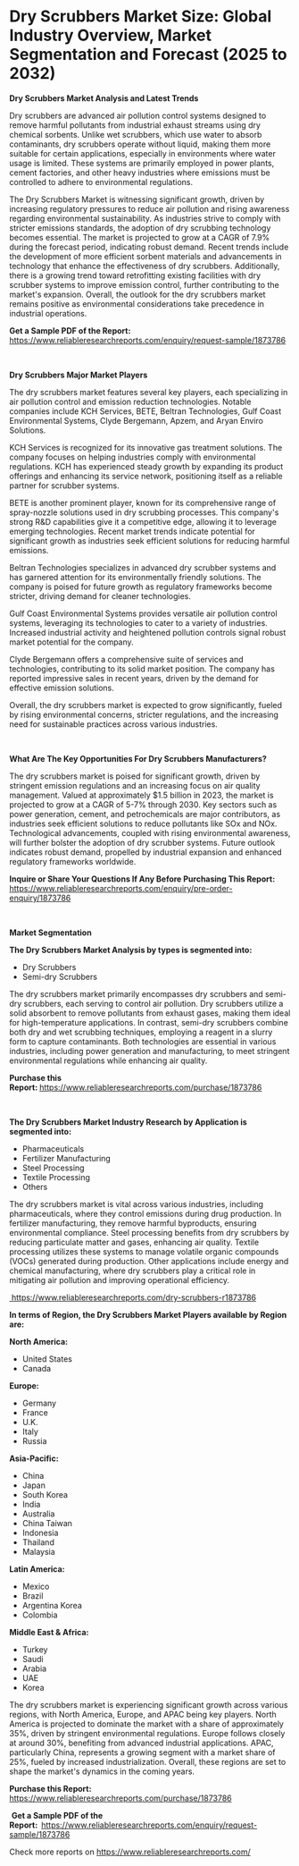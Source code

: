 <p><h1>Dry Scrubbers Market Size: Global Industry Overview, Market Segmentation and Forecast (2025 to 2032)</h1></p><p><strong>Dry Scrubbers Market Analysis and Latest Trends</strong></p>
<p><p>Dry scrubbers are advanced air pollution control systems designed to remove harmful pollutants from industrial exhaust streams using dry chemical sorbents. Unlike wet scrubbers, which use water to absorb contaminants, dry scrubbers operate without liquid, making them more suitable for certain applications, especially in environments where water usage is limited. These systems are primarily employed in power plants, cement factories, and other heavy industries where emissions must be controlled to adhere to environmental regulations.</p><p>The Dry Scrubbers Market is witnessing significant growth, driven by increasing regulatory pressures to reduce air pollution and rising awareness regarding environmental sustainability. As industries strive to comply with stricter emissions standards, the adoption of dry scrubbing technology becomes essential. The market is projected to grow at a CAGR of 7.9% during the forecast period, indicating robust demand. Recent trends include the development of more efficient sorbent materials and advancements in technology that enhance the effectiveness of dry scrubbers. Additionally, there is a growing trend toward retrofitting existing facilities with dry scrubber systems to improve emission control, further contributing to the market's expansion. Overall, the outlook for the dry scrubbers market remains positive as environmental considerations take precedence in industrial operations.</p></p>
<p><strong>Get a Sample PDF of the Report:&nbsp;</strong> <a href="https://www.reliableresearchreports.com/enquiry/request-sample/1873786?utm_campaign=2380&utm_medium=2&utm_source=Github&utm_content=ia&utm_term=16022025&utm_id=dry-scrubbers">https://www.reliableresearchreports.com/enquiry/request-sample/1873786</a></p>
<p>&nbsp;</p>
<p><strong>Dry Scrubbers Major Market Players</strong></p>
<p><p>The dry scrubbers market features several key players, each specializing in air pollution control and emission reduction technologies. Notable companies include KCH Services, BETE, Beltran Technologies, Gulf Coast Environmental Systems, Clyde Bergemann, Apzem, and Aryan Enviro Solutions.</p><p>KCH Services is recognized for its innovative gas treatment solutions. The company focuses on helping industries comply with environmental regulations. KCH has experienced steady growth by expanding its product offerings and enhancing its service network, positioning itself as a reliable partner for scrubber systems.</p><p>BETE is another prominent player, known for its comprehensive range of spray-nozzle solutions used in dry scrubbing processes. This company's strong R&D capabilities give it a competitive edge, allowing it to leverage emerging technologies. Recent market trends indicate potential for significant growth as industries seek efficient solutions for reducing harmful emissions.</p><p>Beltran Technologies specializes in advanced dry scrubber systems and has garnered attention for its environmentally friendly solutions. The company is poised for future growth as regulatory frameworks become stricter, driving demand for cleaner technologies.</p><p>Gulf Coast Environmental Systems provides versatile air pollution control systems, leveraging its technologies to cater to a variety of industries. Increased industrial activity and heightened pollution controls signal robust market potential for the company.</p><p>Clyde Bergemann offers a comprehensive suite of services and technologies, contributing to its solid market position. The company has reported impressive sales in recent years, driven by the demand for effective emission solutions.</p><p>Overall, the dry scrubbers market is expected to grow significantly, fueled by rising environmental concerns, stricter regulations, and the increasing need for sustainable practices across various industries.</p></p>
<p>&nbsp;</p>
<p><strong>What Are The Key Opportunities For Dry Scrubbers Manufacturers?</strong></p>
<p><p>The dry scrubbers market is poised for significant growth, driven by stringent emission regulations and an increasing focus on air quality management. Valued at approximately $1.5 billion in 2023, the market is projected to grow at a CAGR of 5-7% through 2030. Key sectors such as power generation, cement, and petrochemicals are major contributors, as industries seek efficient solutions to reduce pollutants like SOx and NOx. Technological advancements, coupled with rising environmental awareness, will further bolster the adoption of dry scrubber systems. Future outlook indicates robust demand, propelled by industrial expansion and enhanced regulatory frameworks worldwide.</p></p>
<p><strong>Inquire or Share Your Questions If Any Before Purchasing This Report:</strong> <a href="https://www.reliableresearchreports.com/enquiry/pre-order-enquiry/1873786?utm_campaign=2380&utm_medium=2&utm_source=Github&utm_content=ia&utm_term=16022025&utm_id=dry-scrubbers">https://www.reliableresearchreports.com/enquiry/pre-order-enquiry/1873786</a></p>
<p>&nbsp;</p>
<p><strong>Market Segmentation</strong></p>
<p><strong>The Dry Scrubbers Market Analysis by types is segmented into:</strong></p>
<p><ul><li>Dry Scrubbers</li><li>Semi-dry Scrubbers</li></ul></p>
<p><p>The dry scrubbers market primarily encompasses dry scrubbers and semi-dry scrubbers, each serving to control air pollution. Dry scrubbers utilize a solid absorbent to remove pollutants from exhaust gases, making them ideal for high-temperature applications. In contrast, semi-dry scrubbers combine both dry and wet scrubbing techniques, employing a reagent in a slurry form to capture contaminants. Both technologies are essential in various industries, including power generation and manufacturing, to meet stringent environmental regulations while enhancing air quality.</p></p>
<p><strong>Purchase this Report:&nbsp;</strong><a href="https://www.reliableresearchreports.com/purchase/1873786?utm_campaign=2380&utm_medium=2&utm_source=Github&utm_content=ia&utm_term=16022025&utm_id=dry-scrubbers">https://www.reliableresearchreports.com/purchase/1873786</a></p>
<p>&nbsp;</p>
<p><strong>The Dry Scrubbers Market Industry Research by Application is segmented into:</strong></p>
<p><ul><li>Pharmaceuticals</li><li>Fertilizer Manufacturing</li><li>Steel Processing</li><li>Textile Processing</li><li>Others</li></ul></p>
<p><p>The dry scrubbers market is vital across various industries, including pharmaceuticals, where they control emissions during drug production. In fertilizer manufacturing, they remove harmful byproducts, ensuring environmental compliance. Steel processing benefits from dry scrubbers by reducing particulate matter and gases, enhancing air quality. Textile processing utilizes these systems to manage volatile organic compounds (VOCs) generated during production. Other applications include energy and chemical manufacturing, where dry scrubbers play a critical role in mitigating air pollution and improving operational efficiency.</p></p>
<p><a href="https://www.reliableresearchreports.com/dry-scrubbers-r1873786?utm_campaign=2380&utm_medium=2&utm_source=Github&utm_content=ia&utm_term=16022025&utm_id=dry-scrubbers">&nbsp;https://www.reliableresearchreports.com/dry-scrubbers-r1873786</a></p>
<p><strong>In terms of Region, the Dry Scrubbers Market Players available by Region are:</strong></p>
<p>
    <p> <strong> North America: </strong>
        <ul>
            <li>United States</li>
            <li>Canada</li>
        </ul>
        </p> 
    <p> <strong> Europe: </strong>
        <ul>
            <li>Germany</li>
            <li>France</li>
            <li>U.K.</li>
            <li>Italy</li>
            <li>Russia</li>
        </ul>
        </p> 
    <p> <strong> Asia-Pacific: </strong>
        <ul>
            <li>China</li>
            <li>Japan</li>
            <li>South Korea</li>
            <li>India</li>
            <li>Australia</li>
            <li>China Taiwan</li>
            <li>Indonesia</li>
            <li>Thailand</li>
            <li>Malaysia</li>
        </ul>
        </p> 
    <p> <strong> Latin America: </strong>
        <ul>
            <li>Mexico</li>
            <li>Brazil</li>
            <li>Argentina Korea</li>
            <li>Colombia</li>
        </ul>
        </p> 
    <p> <strong> Middle East & Africa: </strong>
        <ul>
            <li>Turkey</li>
            <li>Saudi</li>
            <li>Arabia</li>
            <li>UAE</li>
            <li>Korea</li>
        </ul>
    </p>
    </p>
<p><p>The dry scrubbers market is experiencing significant growth across various regions, with North America, Europe, and APAC being key players. North America is projected to dominate the market with a share of approximately 35%, driven by stringent environmental regulations. Europe follows closely at around 30%, benefiting from advanced industrial applications. APAC, particularly China, represents a growing segment with a market share of 25%, fueled by increased industrialization. Overall, these regions are set to shape the market's dynamics in the coming years.</p></p>
<p><strong>Purchase this Report: </strong><a href="https://www.reliableresearchreports.com/purchase/1873786?utm_campaign=2380&utm_medium=2&utm_source=Github&utm_content=ia&utm_term=16022025&utm_id=dry-scrubbers">https://www.reliableresearchreports.com/purchase/1873786</a></p>
<p>&nbsp;<strong>Get a Sample PDF of the Report:&nbsp;&nbsp;</strong><a href="https://www.reliableresearchreports.com/enquiry/request-sample/1873786?utm_campaign=2380&utm_medium=2&utm_source=Github&utm_content=ia&utm_term=16022025&utm_id=dry-scrubbers">https://www.reliableresearchreports.com/enquiry/request-sample/1873786</a></p>
<p><strong></strong></p>
<p>Check more reports on <a href="https://www.reliableresearchreports.com/?utm_campaign=2380&utm_medium=2&utm_source=Github&utm_content=ia&utm_term=16022025&utm_id=dry-scrubbers">https://www.reliableresearchreports.com/</a></p>